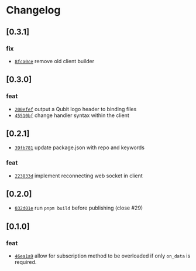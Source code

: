 # Changelog

## \[0.3.1]

### fix

- [`8fca0ce`](https://github.com/andogq/qubit/commit/8fca0ceee34786f28c17f5e979dad7f4125d517a) remove old client builder

## \[0.3.0]

### feat

- [`200efef`](https://github.com/andogq/qubit/commit/200efef21d10ed674afb27c336b6a9e2d02f58ad) output a Qubit logo header to binding files
- [`45510bf`](https://github.com/andogq/qubit/commit/45510bfc270c076012f6179a2567ae9c6c9fbff4) change handler syntax within the client

## \[0.2.1]

- [`39fb781`](https://github.com/andogq/qubit/commit/39fb781d89b47b97780cc8683976027a5f127dc7) update package.json with repo and keywords

### feat

- [`223833d`](https://github.com/andogq/qubit/commit/223833d94baf47ac6200bd9db44a7a39af102019) implement reconnecting web socket in client

## \[0.2.0]

- [`032d01e`](https://github.com/andogq/qubit/commit/032d01ef832b437d21b04e9d422204d216fc0397) run `pnpm build` before publishing (close #29)

## \[0.1.0]

### feat

- [`46ea1a9`](https://github.com/andogq/qubit/commit/46ea1a97483357a031ce5229e31d7de3c690e16a) allow for subscription method to be overloaded if only `on_data` is required.
